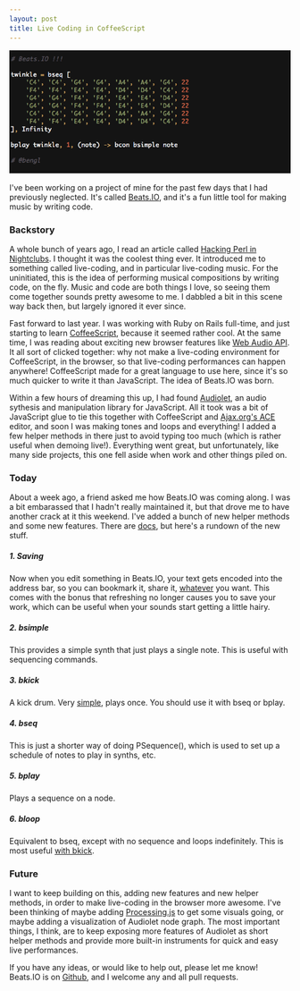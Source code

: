 ```yaml
---
layout: post
title: Live Coding in CoffeeScript 
---
```


![Twinkle Twinkle in Beats.IO](/images/twinkle.png)

I've been working on a project of mine for the past few days that I had previously neglected. It's called [Beats.IO](http://beats.io), and it's a fun little tool for making music by writing code.

### Backstory

A whole bunch of years ago, I read an article called [Hacking Perl in Nightclubs](http://www.perl.com/pub/2004/08/31/livecode.html). I thought it was the coolest thing ever. It introduced me to something called live-coding, and in particular live-coding music. For the uninitiated, this is the idea of performing musical compositions by writing code, on the fly. Music and code are both things I love, so seeing them come together sounds pretty awesome to me. I dabbled a bit in this scene way back then, but largely ignored it ever since.

Fast forward to last year. I was working with Ruby on Rails full-time, and just starting to learn [CoffeeScript](http://coffeescript.org/), because it seemed rather cool. At the same time, I was reading about exciting new browser features like [Web Audio API](https://dvcs.w3.org/hg/audio/raw-file/tip/webaudio/specification.html). It all sort of clicked together: why not make a live-coding environment for CoffeeScript, in the browser, so that live-coding performances can happen anywhere! CoffeeScript made for a great language to use here, since it's so much quicker to write it than JavaScript. The idea of Beats.IO was born.

Within a few hours of dreaming this up, I had found [Audiolet](https://github.com/oampo/Audiolet), an audio sythesis and manipulation library for JavaScript. All it took was a bit of JavaScript glue to tie this together with CoffeeScript and [Ajax.org's ACE](http://ace.ajax.org/) editor, and soon I was making tones and loops and everything! I added a few helper methods in there just to avoid typing too much (which is rather useful when demoing live!). Everything went great, but unfortunately, like many side projects, this one fell aside when work and other things piled on.

### Today

About a week ago, a friend asked me how Beats.IO was coming along. I was a bit embarassed that I hadn't really maintained it, but that drove me to have another crack at it this weekend. I've added a bunch of new helper methods and some new features. There are [docs](http://beats.io/docs.html), but here's a rundown of the new stuff.

##### 1. Saving
Now when you edit something in Beats.IO, your text gets encoded into the address bar, so you can bookmark it, share it, [whatever](http://bit.ly/151ZByC) you want. This comes with the bonus that refreshing no longer causes you to save your work, which can be useful when your sounds start getting a little hairy.
##### 2. bsimple
This provides a simple synth that just plays a single note. This is useful with sequencing commands.
##### 3. bkick
A kick drum. Very [simple](http://bit.ly/YubJUT), plays once. You should use it with bseq or bplay.
##### 4. bseq
This is just a shorter way of doing PSequence(), which is used to set up a schedule of notes to play in synths, etc.
##### 5. bplay
Plays a sequence on a node.
##### 6. bloop
Equivalent to bseq, except with no sequence and loops indefinitely. This is most useful [with bkick](http://bit.ly/12ZuSUq).

### Future
I want to keep building on this, adding new features and new helper methods, in order to make live-coding in the browser more awesome. I've been thinking of maybe adding [Processing.js](http://processingjs.org/) to get some visuals going, or maybe adding a visualization of Audiolet node graph. The most important things, I think, are to keep exposing more features of Audiolet as short helper methods and provide more built-in instruments for quick and easy live performances.

If you have any ideas, or would like to help out, please let me know! Beats.IO is on [Github](https://github.com/bengl/beatsio), and I welcome any and all pull requests.
